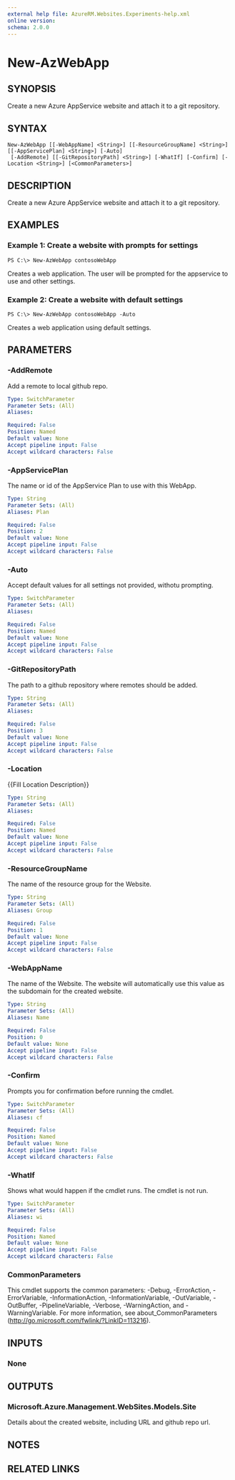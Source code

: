 ```yaml
---
external help file: AzureRM.Websites.Experiments-help.xml
online version: 
schema: 2.0.0
---
```


# New-AzWebApp

## SYNOPSIS
Create a new Azure AppService website and attach it to a git repository.

## SYNTAX

```
New-AzWebApp [[-WebAppName] <String>] [[-ResourceGroupName] <String>] [[-AppServicePlan] <String>] [-Auto]
 [-AddRemote] [[-GitRepositoryPath] <String>] [-WhatIf] [-Confirm] [-Location <String>] [<CommonParameters>]
```

## DESCRIPTION
Create a new Azure AppService website and attach it to a git repository.

## EXAMPLES

### Example 1: Create a website with prompts for settings
```
PS C:\> New-AzWebApp contosoWebApp
```

Creates a web application.  The user will be prompted for the appservice to use and other settings.

### Example 2: Create a website with default settings
```
PS C:\> New-AzWebApp contosoWebApp -Auto
```

Creates a web application using default settings.

## PARAMETERS

### -AddRemote
Add a remote to local github repo.

```yaml
Type: SwitchParameter
Parameter Sets: (All)
Aliases: 

Required: False
Position: Named
Default value: None
Accept pipeline input: False
Accept wildcard characters: False
```

### -AppServicePlan
The name or id of the AppService Plan to use with this WebApp.

```yaml
Type: String
Parameter Sets: (All)
Aliases: Plan

Required: False
Position: 2
Default value: None
Accept pipeline input: False
Accept wildcard characters: False
```

### -Auto
Accept default values for all settings not provided, withotu prompting.

```yaml
Type: SwitchParameter
Parameter Sets: (All)
Aliases: 

Required: False
Position: Named
Default value: None
Accept pipeline input: False
Accept wildcard characters: False
```

### -GitRepositoryPath
The path to a github repository where remotes should be added.

```yaml
Type: String
Parameter Sets: (All)
Aliases: 

Required: False
Position: 3
Default value: None
Accept pipeline input: False
Accept wildcard characters: False
```

### -Location
{{Fill Location Description}}

```yaml
Type: String
Parameter Sets: (All)
Aliases: 

Required: False
Position: Named
Default value: None
Accept pipeline input: False
Accept wildcard characters: False
```

### -ResourceGroupName
The name of the resource group for the Website.

```yaml
Type: String
Parameter Sets: (All)
Aliases: Group

Required: False
Position: 1
Default value: None
Accept pipeline input: False
Accept wildcard characters: False
```

### -WebAppName
The name of the Website. The website will automatically use this value as the subdomain for the created website.

```yaml
Type: String
Parameter Sets: (All)
Aliases: Name

Required: False
Position: 0
Default value: None
Accept pipeline input: False
Accept wildcard characters: False
```

### -Confirm
Prompts you for confirmation before running the cmdlet.

```yaml
Type: SwitchParameter
Parameter Sets: (All)
Aliases: cf

Required: False
Position: Named
Default value: None
Accept pipeline input: False
Accept wildcard characters: False
```

### -WhatIf
Shows what would happen if the cmdlet runs. The cmdlet is not run.

```yaml
Type: SwitchParameter
Parameter Sets: (All)
Aliases: wi

Required: False
Position: Named
Default value: None
Accept pipeline input: False
Accept wildcard characters: False
```

### CommonParameters
This cmdlet supports the common parameters: -Debug, -ErrorAction, -ErrorVariable, -InformationAction, -InformationVariable, -OutVariable, -OutBuffer, -PipelineVariable, -Verbose, -WarningAction, and -WarningVariable. For more information, see about_CommonParameters (http://go.microsoft.com/fwlink/?LinkID=113216).

## INPUTS

### None

## OUTPUTS

### Microsoft.Azure.Management.WebSites.Models.Site
Details about the created website, including URL and github repo url.

## NOTES

## RELATED LINKS

